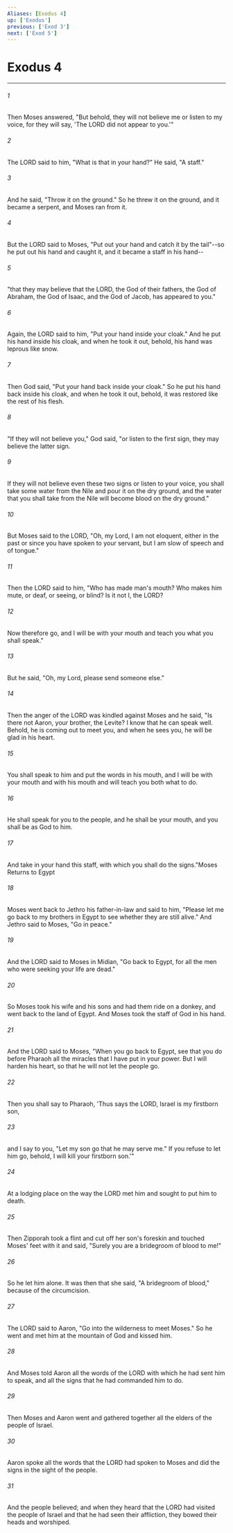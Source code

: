 ```yaml
---
Aliases: [Exodus 4]
up: ['Exodus']
previous: ['Exod 3']
next: ['Exod 5']
---
```

# Exodus 4
***



###### 1 
Then Moses answered, "But behold, they will not believe me or listen to my voice, for they will say, 'The LORD did not appear to you.'" 

###### 2 
The LORD said to him, "What is that in your hand?" He said, "A staff." 

###### 3 
And he said, "Throw it on the ground." So he threw it on the ground, and it became a serpent, and Moses ran from it. 

###### 4 
But the LORD said to Moses, "Put out your hand and catch it by the tail"--so he put out his hand and caught it, and it became a staff in his hand-- 

###### 5 
"that they may believe that the LORD, the God of their fathers, the God of Abraham, the God of Isaac, and the God of Jacob, has appeared to you." 

###### 6 
Again, the LORD said to him, "Put your hand inside your cloak." And he put his hand inside his cloak, and when he took it out, behold, his hand was leprous like snow. 

###### 7 
Then God said, "Put your hand back inside your cloak." So he put his hand back inside his cloak, and when he took it out, behold, it was restored like the rest of his flesh. 

###### 8 
"If they will not believe you," God said, "or listen to the first sign, they may believe the latter sign. 

###### 9 
If they will not believe even these two signs or listen to your voice, you shall take some water from the Nile and pour it on the dry ground, and the water that you shall take from the Nile will become blood on the dry ground." 

###### 10 
But Moses said to the LORD, "Oh, my Lord, I am not eloquent, either in the past or since you have spoken to your servant, but I am slow of speech and of tongue." 

###### 11 
Then the LORD said to him, "Who has made man's mouth? Who makes him mute, or deaf, or seeing, or blind? Is it not I, the LORD? 

###### 12 
Now therefore go, and I will be with your mouth and teach you what you shall speak." 

###### 13 
But he said, "Oh, my Lord, please send someone else." 

###### 14 
Then the anger of the LORD was kindled against Moses and he said, "Is there not Aaron, your brother, the Levite? I know that he can speak well. Behold, he is coming out to meet you, and when he sees you, he will be glad in his heart. 

###### 15 
You shall speak to him and put the words in his mouth, and I will be with your mouth and with his mouth and will teach you both what to do. 

###### 16 
He shall speak for you to the people, and he shall be your mouth, and you shall be as God to him. 

###### 17 
And take in your hand this staff, with which you shall do the signs."Moses Returns to Egypt 

###### 18 
Moses went back to Jethro his father-in-law and said to him, "Please let me go back to my brothers in Egypt to see whether they are still alive." And Jethro said to Moses, "Go in peace." 

###### 19 
And the LORD said to Moses in Midian, "Go back to Egypt, for all the men who were seeking your life are dead." 

###### 20 
So Moses took his wife and his sons and had them ride on a donkey, and went back to the land of Egypt. And Moses took the staff of God in his hand. 

###### 21 
And the LORD said to Moses, "When you go back to Egypt, see that you do before Pharaoh all the miracles that I have put in your power. But I will harden his heart, so that he will not let the people go. 

###### 22 
Then you shall say to Pharaoh, 'Thus says the LORD, Israel is my firstborn son, 

###### 23 
and I say to you, "Let my son go that he may serve me." If you refuse to let him go, behold, I will kill your firstborn son.'" 

###### 24 
At a lodging place on the way the LORD met him and sought to put him to death. 

###### 25 
Then Zipporah took a flint and cut off her son's foreskin and touched Moses' feet with it and said, "Surely you are a bridegroom of blood to me!" 

###### 26 
So he let him alone. It was then that she said, "A bridegroom of blood," because of the circumcision. 

###### 27 
The LORD said to Aaron, "Go into the wilderness to meet Moses." So he went and met him at the mountain of God and kissed him. 

###### 28 
And Moses told Aaron all the words of the LORD with which he had sent him to speak, and all the signs that he had commanded him to do. 

###### 29 
Then Moses and Aaron went and gathered together all the elders of the people of Israel. 

###### 30 
Aaron spoke all the words that the LORD had spoken to Moses and did the signs in the sight of the people. 

###### 31 
And the people believed; and when they heard that the LORD had visited the people of Israel and that he had seen their affliction, they bowed their heads and worshiped.
